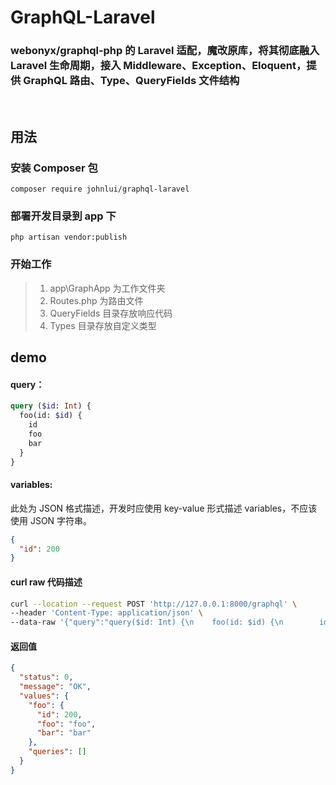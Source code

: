 # GraphQL-Laravel

### webonyx/graphql-php 的 Laravel 适配，魔改原库，将其彻底融入 Laravel 生命周期，接入 Middleware、Exception、Eloquent，提供 GraphQL 路由、Type、QueryFields 文件结构

<br>

## 用法

### 安装 Composer 包

`composer require johnlui/graphql-laravel`


### 部署开发目录到 app 下

`php artisan vendor:publish`

### 开始工作

> 1. app\GraphApp 为工作文件夹
> 2. Routes.php 为路由文件
> 3. QueryFields 目录存放响应代码
> 4. Types 目录存放自定义类型

## demo

#### query：

```graphql
query ($id: Int) {
  foo(id: $id) {
    id
    foo
    bar
  }
}
```

#### variables:

此处为 JSON 格式描述，开发时应使用 key-value 形式描述 variables，不应该使用 JSON 字符串。

```json
{
  "id": 200
}
```

#### curl raw 代码描述

```bash
curl --location --request POST 'http://127.0.0.1:8000/graphql' \
--header 'Content-Type: application/json' \
--data-raw '{"query":"query($id: Int) {\n    foo(id: $id) {\n        id\n        foo\n        bar\n    }\n}","variables":{"id":200}}'
```

#### 返回值

```json
{
  "status": 0,
  "message": "OK",
  "values": {
    "foo": {
      "id": 200,
      "foo": "foo",
      "bar": "bar"
    },
    "queries": []
  }
}
```